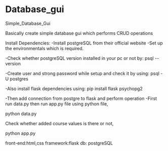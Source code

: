 # Database_gui
Simple_Database_Gui 

Basically create simple database gui which performs CRUD operations

Install Dependencies: 
-Install postgreSQL from their official website 
-Set up the environmentals which is required.

-Check whether postgreSQL version installed in your pc or not by: 
psql --version 

-Create user and strong password while setup and check it by using: 
psql -U postgres 

-Also install flask dependencies using: 
pip install flask psychopg2 

-Then add connection from postgre to flask and perform operation
-First run data.py then run app.py file using python file,

python data.py

Check whether added course values is there or not,

python app.py

front-end:html,css framework:flask db: postgreSQL
